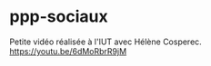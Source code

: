 # ppp-sociaux
Petite vidéo réalisée à l'IUT avec Hélène Cosperec. <br/>
https://youtu.be/6dMoRbrR9jM


